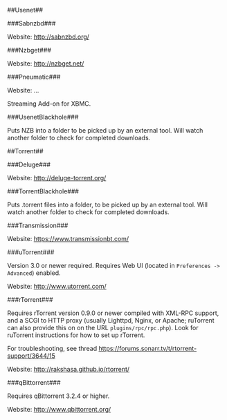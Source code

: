 ##Usenet##

###Sabnzbd###

Website: http://sabnzbd.org/

###Nzbget###

Website: http://nzbget.net/

###Pneumatic###

Website: ...

Streaming Add-on for XBMC.

###UsenetBlackhole###

Puts NZB into a folder to be picked up by an external tool.
Will watch another folder to check for completed downloads.

##Torrent##

###Deluge###

Website: http://deluge-torrent.org/

###TorrentBlackhole###

Puts .torrent files into a folder, to be picked up by an external tool.
Will watch another folder to check for completed downloads.

###Transmission###

Website: https://www.transmissionbt.com/

###uTorrent###

Version 3.0 or newer required. Requires Web UI (located in `Preferences -> Advanced`) enabled.

Website: http://www.utorrent.com/

###rTorrent###

Requires rTorrent version 0.9.0 or newer compiled with XML-RPC support, and a SCGI to HTTP proxy (usually Lighttpd, Nginx, or Apache; ruTorrent can also provide this on on the URL `plugins/rpc/rpc.php`). Look for ruTorrent instructions for how to set up rTorrent.

For troubleshooting, see thread https://forums.sonarr.tv/t/rtorrent-support/3644/15

Website: http://rakshasa.github.io/rtorrent/

###qBittorrent###

Requires qBittorrent 3.2.4 or higher.

Website: http://www.qbittorrent.org/